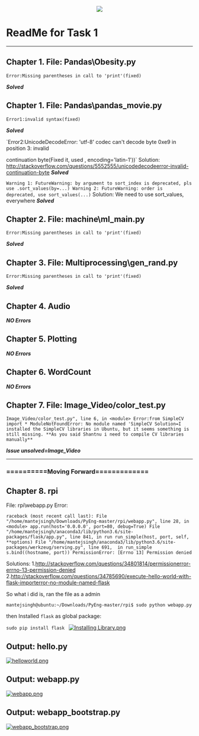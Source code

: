<p align="center">
  <img src="https://s19.postimg.org/x7tuqvk4z/screenshot_1493330027.png">
</p>

# ReadMe for Task 1
---------------

## Chapter 1. File: Pandas\Obesity.py

`Error:Missing parentheses in call to 'print'(fixed)`

***Solved***

## Chapter 1. File: Pandas\pandas_movie.py

`Error1:invalid syntax(fixed)`

***Solved***


`Error2:UnicodeDecodeError: 'utf-8' codec can't decode byte 0xe9 in position 3: invalid 

continuation byte(Fixed it, used  , encoding='latin-1'))`
Solution: http://stackoverflow.com/questions/5552555/unicodedecodeerror-invalid-continuation-byte
***Solved***

`
Warning 1: FutureWarning: by argument to sort_index is deprecated, pls use .sort_values(by=...)
Warning 2: FutureWarning: order is deprecated, use sort_values(...)
`
Solution: We need to use sort_values, everywhere
***Solved***

## Chapter 2. File: machine\ml_main.py

`Error:Missing parentheses in call to 'print'(fixed)`

***Solved***

## Chapter 3. File: Multiprocessing\gen_rand.py

`Error:Missing parentheses in call to 'print'(fixed)`

***Solved***


## Chapter 4. Audio

***NO Errors***


## Chapter 5. Plotting

***NO Errors***


## Chapter 6. WordCount

***NO Errors***


## Chapter 7. File: Image_Video/color_test.py

` Image_Video/color_test.py", line 6, in <module>
Error:from SimpleCV import *
ModuleNotFoundError: No module named 'SimpleCV
Solution=I installed the SimpleCV libraries in Ubuntu, but it seems something is still missing.
**As you said Shantnu i need to compile CV libraries manually**
`

***Issue unsolved=Image_Video***

------

### ==========Moving Forward=============

## Chapter 8. rpi
File: rpi\webapp.py
Error:

`
raceback (most recent call last):
  File "/home/mantejsingh/Downloads/PyEng-master/rpi/webapp.py", line 28, in <module>
    app.run(host='0.0.0.0', port=80, debug=True)
  File "/home/mantejsingh/anaconda3/lib/python3.6/site-packages/flask/app.py", line 841, in run
    run_simple(host, port, self, **options)
  File "/home/mantejsingh/anaconda3/lib/python3.6/site-packages/werkzeug/serving.py", line 691, 
in run_simple
    s.bind((hostname, port))
PermissionError: [Errno 13] Permission denied
`

Solutions:
1.http://stackoverflow.com/questions/34801814/permissionerror-errno-13-permission-denied
2.http://stackoverflow.com/questions/34785690/execute-hello-world-with-flask-importerror-no-module-named-flask


So what i did is, ran the file as a admin

`mantejsingh@ubuntu:~/Downloads/PyEng-master/rpi$ sudo python webapp.py`

then
Installed `flask` as global package:

`sudo pip install flask
`
[![Installing Library.png](https://s19.postimg.org/lysp6dneb/Installing_Library.png)](https://postimg.org/image/gndslo1bj/)

## Output: hello.py
[![helloworld.png](https://s19.postimg.org/euavxcg4z/helloworld.png)](https://postimg.org/image/xmmr0xcj3/)

## Output: webapp.py
[![webapp.png](https://s19.postimg.org/9lkgd7n3n/webapp.png)](https://postimg.org/image/sqnpmz1rj/)

## Output: webapp_bootstrap.py
[![webapp_bootstrap.png](https://s19.postimg.org/u6z8544oj/webapp_bootstrap.png)](https://postimg.org/image/nta51uzsf/)
